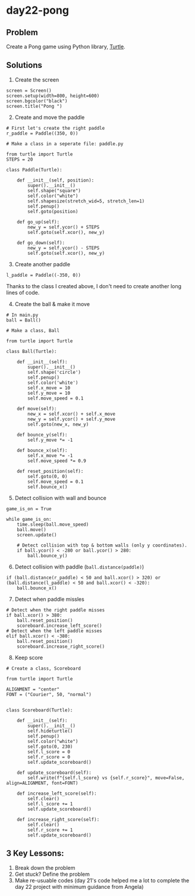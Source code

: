 # day22-pong
## Problem 
Create a Pong game using Python library, [Turtle](https://docs.python.org/3/library/turtle.html).
## Solutions
1. Create the screen
```
screen = Screen()
screen.setup(width=800, height=600)
screen.bgcolor("black")
screen.title("Pong ")
```
2. Create and move the paddle
```
# First let's create the right paddle
r_paddle = Paddle((350, 0))

# Make a class in a seperate file: paddle.py

from turtle import Turtle
STEPS = 20

class Paddle(Turtle):

    def __init__(self, position):
        super().__init__()
        self.shape("square")
        self.color("white")
        self.shapesize(stretch_wid=5, stretch_len=1)
        self.penup()
        self.goto(position)

    def go_up(self):
        new_y = self.ycor() + STEPS
        self.goto(self.xcor(), new_y)

    def go_down(self):
        new_y = self.ycor() - STEPS
        self.goto(self.xcor(), new_y)
```
3. Create another paddle
```
l_paddle = Paddle((-350, 0))
```
Thanks to the class I created above, I don't need to create another long lines of code.

4. Create the ball & make it move
```
# In main.py
ball = Ball()

# Make a class, Ball

from turtle import Turtle

class Ball(Turtle):

    def __init__(self):
        super().__init__()
        self.shape('circle')
        self.penup()
        self.color('white')
        self.x_move = 10
        self.y_move = 10
        self.move_speed = 0.1

    def move(self):
        new_x = self.xcor() + self.x_move
        new_y = self.ycor() + self.y_move
        self.goto(new_x, new_y)

    def bounce_y(self):
        self.y_move *= -1

    def bounce_x(self):
        self.x_move *= -1
        self.move_speed *= 0.9

    def reset_position(self):
        self.goto(0, 0)
        self.move_speed = 0.1
        self.bounce_x()

```
5. Detect collision with wall and bounce 
```
game_is_on = True

while game_is_on:
    time.sleep(ball.move_speed)
    ball.move()
    screen.update()

    # Detect collision with top & bottom walls (only y coordinates).
    if ball.ycor() < -280 or ball.ycor() > 280:
        ball.bounce_y()
```
6. Detect collision with paddle (`ball.distance(paddle)`)
```
if (ball.distance(r_paddle) < 50 and ball.xcor() > 320) or (ball.distance(l_paddle) < 50 and ball.xcor() < -320):
    ball.bounce_x()
```
7. Detect when paddle missles
```
# Detect when the right paddle misses
if ball.xcor() > 380:
    ball.reset_position()
    scoreboard.increase_left_score()
# Detect when the left paddle misses
elif ball.xcor() < -380:
    ball.reset_position()
    scoreboard.increase_right_score()
```
8. Keep score
```
# Create a class, Scoreboard

from turtle import Turtle

ALIGNMENT = "center"
FONT = ("Courier", 50, "normal")


class Scoreboard(Turtle):

    def __init__(self):
        super().__init__()
        self.hideturtle()
        self.penup()
        self.color("white")
        self.goto(0, 230)
        self.l_score = 0
        self.r_score = 0
        self.update_scoreboard()

    def update_scoreboard(self):
        self.write(f"{self.l_score} vs {self.r_score}", move=False, align=ALIGNMENT, font=FONT)

    def increase_left_score(self):
        self.clear()
        self.l_score += 1
        self.update_scoreboard()

    def increase_right_score(self):
        self.clear()
        self.r_score += 1
        self.update_scoreboard()
```
## 3 Key Lessons:
1. Break down the problem
2. Get stuck? Define the problem
3. Make re-usuable codes (day 21's code helped me a lot to complete the day 22 project with minimum guidance from Angela)
